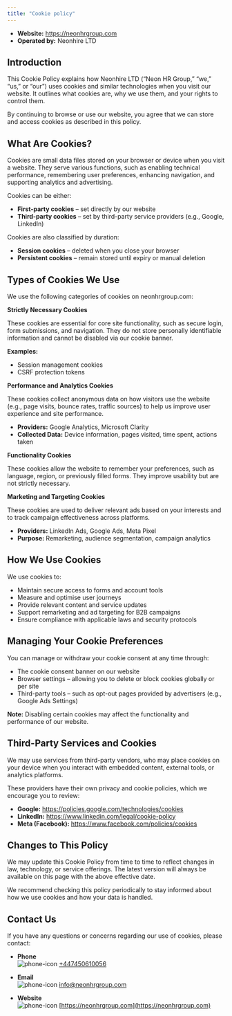 ```yaml
---
title: "Cookie policy"
---
```


<div class="top">
    <ul>
        <li><b>Website:</b> <a href="https://neonhrgroup.com">https://neonhrgroup.com</a></li>
        <li><b>Operated by:</b> Neonhire LTD</li>
    </ul>
</div>

## Introduction
This Cookie Policy explains how Neonhire LTD (“Neon HR Group,” “we,” “us,” or “our”) uses cookies and similar technologies when you visit our website. It outlines what cookies are, why we use them, and your rights to control them.

By continuing to browse or use our website, you agree that we can store and access cookies as described in this policy.

## What Are Cookies?
Cookies are small data files stored on your browser or device when you visit a website. They serve various functions, such as enabling technical performance, remembering user preferences, enhancing navigation, and supporting analytics and advertising.

Cookies can be either:

- **First-party cookies** – set directly by our website
- **Third-party cookies** – set by third-party service providers (e.g., Google, LinkedIn)

Cookies are also classified by duration:

- **Session cookies** – deleted when you close your browser
- **Persistent cookies** – remain stored until expiry or manual deletion

## Types of Cookies We Use
We use the following categories of cookies on neonhrgroup.com:

**Strictly Necessary Cookies**

These cookies are essential for core site functionality, such as secure login, form submissions, and navigation. They do not store personally identifiable information and cannot be disabled via our cookie banner.

**Examples:**

- Session management cookies
- CSRF protection tokens

**Performance and Analytics Cookies**

These cookies collect anonymous data on how visitors use the website (e.g., page visits, bounce rates, traffic sources) to help us improve user experience and site performance.

- **Providers:** Google Analytics, Microsoft Clarity
- **Collected Data:** Device information, pages visited, time spent, actions taken

**Functionality Cookies**

These cookies allow the website to remember your preferences, such as language, region, or previously filled forms. They improve usability but are not strictly necessary.

**Marketing and Targeting Cookies**

These cookies are used to deliver relevant ads based on your interests and to track campaign effectiveness across platforms.

- **Providers:** LinkedIn Ads, Google Ads, Meta Pixel
- **Purpose:** Remarketing, audience segmentation, campaign analytics

## How We Use Cookies

We use cookies to:

- Maintain secure access to forms and account tools
- Measure and optimise user journeys
- Provide relevant content and service updates
- Support remarketing and ad targeting for B2B campaigns
- Ensure compliance with applicable laws and security protocols

## Managing Your Cookie Preferences

You can manage or withdraw your cookie consent at any time through:

- The cookie consent banner on our website
- Browser settings – allowing you to delete or block cookies globally or per site
- Third-party tools – such as opt-out pages provided by advertisers (e.g., Google Ads Settings)

**Note:** Disabling certain cookies may affect the functionality and performance of our website.

## Third-Party Services and Cookies

We may use services from third-party vendors, who may place cookies on your device when you interact with embedded content, external tools, or analytics platforms.

These providers have their own privacy and cookie policies, which we encourage you to review:

- **Google:** https://policies.google.com/technologies/cookies
- **LinkedIn:** https://www.linkedin.com/legal/cookie-policy
- **Meta (Facebook):** https://www.facebook.com/policies/cookies

## Changes to This Policy

We may update this Cookie Policy from time to time to reflect changes in law, technology, or service offerings. The latest version will always be available on this page with the above effective date.

We recommend checking this policy periodically to stay informed about how we use cookies and how your data is handled.

## Contact Us

If you have any questions or concerns regarding our use of cookies, please contact:

<div class="contacts">
    
- **Phone**  
  <span><img src="/images/phone-icon.svg" alt="phone-icon"> [+447450610056](tel:+447450610056)</span>

- **Email**  
  <span><img src="/images/mail-icon.svg" alt="phone-icon"> [info@neonhrgroup.com](mailto:info@neonhrgroup.com)</span>

- **Website**  
  <span><img src="/images/website-icon.svg" alt="phone-icon"> [https://neonhrgroup.com](https://neonhrgroup.com)</span>

</div>